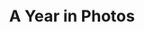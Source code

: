 ---
title:  "A Year in Photos"
description: "A Year in Photos was created for the IAC lobby's 120 foot wide video wall during a year-long fellowship in 2013. Using photos from the Daily Beast's archives, Genevieve created a generative system where the images break apart and reassemble.<br><br>She also prototyped a system that turned the input from security cameras in the lobby into a live kaleidoscopic pattern."
category: year-photos
year: 2013
for: "IAC"
index: 5
images: ['https://player.vimeo.com/video/114595436', 'year1.jpg', 'year2.jpg', 'year3.jpg']
tags: [installation', 'archive data']
for: "IAC"
---